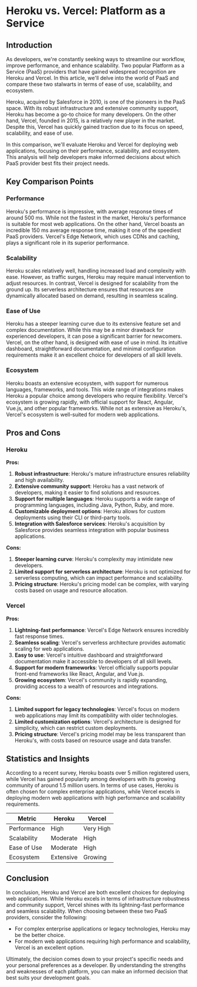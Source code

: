 # Heroku vs. Vercel: Platform as a Service
## Introduction

As developers, we're constantly seeking ways to streamline our workflow, improve performance, and enhance scalability. Two popular Platform as a Service (PaaS) providers that have gained widespread recognition are Heroku and Vercel. In this article, we'll delve into the world of PaaS and compare these two stalwarts in terms of ease of use, scalability, and ecosystem.

Heroku, acquired by Salesforce in 2010, is one of the pioneers in the PaaS space. With its robust infrastructure and extensive community support, Heroku has become a go-to choice for many developers. On the other hand, Vercel, founded in 2015, is a relatively new player in the market. Despite this, Vercel has quickly gained traction due to its focus on speed, scalability, and ease of use.

In this comparison, we'll evaluate Heroku and Vercel for deploying web applications, focusing on their performance, scalability, and ecosystem. This analysis will help developers make informed decisions about which PaaS provider best fits their project needs.

## Key Comparison Points

### Performance
Heroku's performance is impressive, with average response times of around 500 ms. While not the fastest in the market, Heroku's performance is suitable for most web applications. On the other hand, Vercel boasts an incredible 150 ms average response time, making it one of the speediest PaaS providers. Vercel's Edge Network, which uses CDNs and caching, plays a significant role in its superior performance.

### Scalability
Heroku scales relatively well, handling increased load and complexity with ease. However, as traffic surges, Heroku may require manual intervention to adjust resources. In contrast, Vercel is designed for scalability from the ground up. Its serverless architecture ensures that resources are dynamically allocated based on demand, resulting in seamless scaling.

### Ease of Use
Heroku has a steeper learning curve due to its extensive feature set and complex documentation. While this may be a minor drawback for experienced developers, it can pose a significant barrier for newcomers. Vercel, on the other hand, is designed with ease of use in mind. Its intuitive dashboard, straightforward documentation, and minimal configuration requirements make it an excellent choice for developers of all skill levels.

### Ecosystem
Heroku boasts an extensive ecosystem, with support for numerous languages, frameworks, and tools. This wide range of integrations makes Heroku a popular choice among developers who require flexibility. Vercel's ecosystem is growing rapidly, with official support for React, Angular, Vue.js, and other popular frameworks. While not as extensive as Heroku's, Vercel's ecosystem is well-suited for modern web applications.

## Pros and Cons

### Heroku
**Pros:**

1. **Robust infrastructure**: Heroku's mature infrastructure ensures reliability and high availability.
2. **Extensive community support**: Heroku has a vast network of developers, making it easier to find solutions and resources.
3. **Support for multiple languages**: Heroku supports a wide range of programming languages, including Java, Python, Ruby, and more.
4. **Customizable deployment options**: Heroku allows for custom deployments using their CLI or third-party tools.
5. **Integration with Salesforce services**: Heroku's acquisition by Salesforce provides seamless integration with popular business applications.

**Cons:**

1. **Steeper learning curve**: Heroku's complexity may intimidate new developers.
2. **Limited support for serverless architecture**: Heroku is not optimized for serverless computing, which can impact performance and scalability.
3. **Pricing structure**: Heroku's pricing model can be complex, with varying costs based on usage and resource allocation.

### Vercel
**Pros:**

1. **Lightning-fast performance**: Vercel's Edge Network ensures incredibly fast response times.
2. **Seamless scaling**: Vercel's serverless architecture provides automatic scaling for web applications.
3. **Easy to use**: Vercel's intuitive dashboard and straightforward documentation make it accessible to developers of all skill levels.
4. **Support for modern frameworks**: Vercel officially supports popular front-end frameworks like React, Angular, and Vue.js.
5. **Growing ecosystem**: Vercel's community is rapidly expanding, providing access to a wealth of resources and integrations.

**Cons:**

1. **Limited support for legacy technologies**: Vercel's focus on modern web applications may limit its compatibility with older technologies.
2. **Limited customization options**: Vercel's architecture is designed for simplicity, which can restrict custom deployments.
3. **Pricing structure**: Vercel's pricing model may be less transparent than Heroku's, with costs based on resource usage and data transfer.

## Statistics and Insights

According to a recent survey, Heroku boasts over 5 million registered users, while Vercel has gained popularity among developers with its growing community of around 1.5 million users. In terms of use cases, Heroku is often chosen for complex enterprise applications, while Vercel excels in deploying modern web applications with high performance and scalability requirements.

| Metric        | Heroku       | Vercel       |
|---------------|---------------|---------------|
| Performance   | High          | Very High     |
| Scalability   | Moderate      | High          |
| Ease of Use   | Moderate      | High          |
| Ecosystem     | Extensive     | Growing       |

## Conclusion

In conclusion, Heroku and Vercel are both excellent choices for deploying web applications. While Heroku excels in terms of infrastructure robustness and community support, Vercel shines with its lightning-fast performance and seamless scalability. When choosing between these two PaaS providers, consider the following:

* For complex enterprise applications or legacy technologies, Heroku may be the better choice.
* For modern web applications requiring high performance and scalability, Vercel is an excellent option.

Ultimately, the decision comes down to your project's specific needs and your personal preferences as a developer. By understanding the strengths and weaknesses of each platform, you can make an informed decision that best suits your development goals.